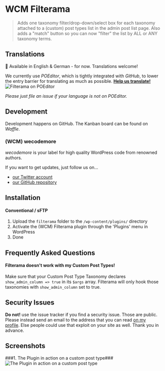 # WCM Filterama

> Adds one taxonomy filter/drop-down/select box for each taxonomy attached to a
(custom) post types list in the admin post list page. Also adds a "match" button
so you can now "filter" the list by ALL or ANY taxonomy terms.

## Translations

:speech_balloon: Available in English & German - for now. Translations welcome! 

We currently use _POEditor_, which is tightly integrated with _GitHub_, to lower 
the entry barrier for translating as much as possible.
[**Help us translate!**](https://poeditor.com/join/project/fwdDFCwQpn)
![Filterama on POEditor](http://i.imgur.com/JEr2hgo.png?1)

_Please just file an issue if your language is not on POEditor._

## Development

Development happens on GitHub. The Kanban board can be found on _Waffle_. 

### (WCM) wecodemore

_wecodemore_ is your label for high quality WordPress code from renowned authors.

If you want to get updates, just follow us on…

 * [our Twitter account](https://twitter.com/wecodemore)
 * [our GitHub repository](https://github.com/wecodemore)

## Installation

#### Conventional / sFTP

1. Upload the `filterama` folder to the `/wp-content/plugins/` directory
1. Activate the (WCM) Filterama plugin through the 'Plugins' menu in WordPress
1. Done

## Frequently Asked Questions

#### Filterama doesn't work with my Custom Post Types!

Make sure that your Custom Post Type Taxonomy declares 
`show_admin_column => true` in its `$args` array. 
Filterama will only hook those taxonomies with `show_admin_column` set to true. 

## Security Issues

**Do not!** use the issue tracker if you find a security issue. Those are public. 
Please instead send an email to the address that you can read 
[on my profile](https://github.com/franz-josef-kaiser). Else people could use 
that exploit on your site as well. Thank you in advance.

## Screenshots

###1. The Plugin in action on a custom post type###
![The Plugin in action on a custom post type](https://raw.github.com/franz-josef-kaiser/filterama/master/screenshot-1.png)
